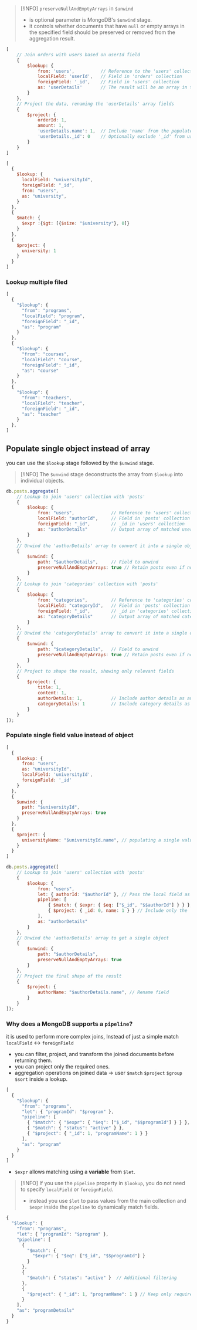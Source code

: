 > [!INFO] `preserveNullAndEmptyArrays` in `$unwind`
> - is optional parameter is MongoDB's `$unwind` stage.
> - it controls whether documents that have `null` or empty arrays in the specified field should be preserved or removed from the aggregation result.

```js
[
    // Join orders with users based on userId field
    {
        $lookup: {
            from: 'users',          // Reference to the 'users' collection
            localField: 'userId',   // Field in 'orders' collection
            foreignField: '_id',    // Field in 'users' collection
            as: 'userDetails'       // The result will be an array in this field
        }
    },
    // Project the data, renaming the 'userDetails' array fields
    {
        $project: {
            orderId: 1,
            amount: 1,
            'userDetails.name': 1,  // Include 'name' from the populated user
            'userDetails._id': 0    // Optionally exclude '_id' from userDetails
        }
    }
]
```

```js
[
  {
    $lookup: {
      localField: "universityId",
      foreignField: "_id",
      from: "users",
      as: "university",
    }
  },
  {
    $match: {
      $expr :{$gt: [{$size: "$university"}, 0]}  
    }
  },
  {
    $project: {
      university: 1
    }
  }
]
```

### Lookup multiple filed
```js
[
  {
    "$lookup": {
      "from": "programs",
      "localField": "program",
      "foreignField": "_id",
      "as": "program"
    }
  },
  {
    "$lookup": {
      "from": "courses",
      "localField": "course",
      "foreignField": "_id",
      "as": "course"
    }
  },
  {
    "$lookup": {
      "from": "teachers",
      "localField": "teacher",
      "foreignField": "_id",
      "as": "teacher"
    }
  },
]
```
## Populate single object instead of array
you can use the `$lookup` stage followed by the `$unwind` stage.

> [!INFO] The `$unwind` stage deconstructs the array from `$lookup` into individual objects.

```js
db.posts.aggregate([
    // Lookup to join 'users' collection with 'posts'
    {
        $lookup: {
            from: "users",              // Reference to 'users' collection
            localField: "authorId",     // Field in 'posts' collection
            foreignField: "_id",        // _id in 'users' collection
            as: "authorDetails"         // Output array of matched users
        }
    },
    // Unwind the 'authorDetails' array to convert it into a single object
    {
        $unwind: {
            path: "$authorDetails",     // Field to unwind
            preserveNullAndEmptyArrays: true // Retain posts even if no match is found
        }
    },
    // Lookup to join 'categories' collection with 'posts'
    {
        $lookup: {
            from: "categories",         // Reference to 'categories' collection
            localField: "categoryId",   // Field in 'posts' collection
            foreignField: "_id",        // _id in 'categories' collection
            as: "categoryDetails"       // Output array of matched categories
        }
    },
    // Unwind the 'categoryDetails' array to convert it into a single object
    {
        $unwind: {
            path: "$categoryDetails",   // Field to unwind
            preserveNullAndEmptyArrays: true // Retain posts even if no match is found
        }
    },
    // Project to shape the result, showing only relevant fields
    {
        $project: {
            title: 1,
            content: 1,
            authorDetails: 1,           // Include author details as an object
            categoryDetails: 1          // Include category details as an object
        }
    }
]);

```

### Populate single field value instead of object
```js
[
  {
    $lookup: {
      from: "users",
      as: "universityId",
      localField: 'universityId',
      foreignField: '_id'
    }
  },
  {
    $unwind: {
      path: "$universityId",
      preserveNullAndEmptyArrays: true
    }
  },
  {
    $project: {
      universityName: "$universityId.name", // populating a single value
    }
  }
]
```

```js
db.posts.aggregate([
    // Lookup to join 'users' collection with 'posts'
    {
        $lookup: {
            from: "users",
            let: { authorId: "$authorId" }, // Pass the local field as a variable
            pipeline: [
                { $match: { $expr: { $eq: ["$_id", "$$authorId"] } } }, // Match the author
                { $project: { _id: 0, name: 1 } } // Include only the 'name' field
            ],
            as: "authorDetails"
        }
    },
    // Unwind the 'authorDetails' array to get a single object
    {
        $unwind: {
            path: "$authorDetails",
            preserveNullAndEmptyArrays: true
        }
    },
    // Project the final shape of the result
    {
        $project: {
            authorName: "$authorDetails.name", // Rename field
        }
    }
]);

```

### Why does a MongoDB supports a `pipeline`?
it is used to perform more complex joins, Instead of just a simple match `localField` <-> `foreignField`
- you can filter, project, and transform the joined documents before returning them.
- you can project only the required ones.
- aggregation operations on joined data -> user `$match`  `$project` `$group` `$sort` inside a lookup.

```js
[
  {
    "$lookup": {
      "from": "programs",
      "let": { "programId": "$program" },
      "pipeline": [
        { "$match": { "$expr": { "$eq": ["$_id", "$$programId"] } } },
        { "$match": { "status": "active" } },
        { "$project": { "_id": 1, "programName": 1 } }
      ],
      "as": "program"
    }
  }
]

```
- `$expr` allows matching using a **variable** from `$let`.

> [!INFO] If you use the `pipeline` property in `$lookup`, you do not need to specify `localField` or `foreignField`.
> - instead you use `$let` to pass values from the main collection and `$expr` inside the `pipeline` to dynamically match fields.

```js
{
  "$lookup": {
    "from": "programs",
    "let": { "programId": "$program" },  
    "pipeline": [
      {
        "$match": {
          "$expr": { "$eq": ["$_id", "$$programId"] }
        }
      },
      {
        "$match": { "status": "active" }  // Additional filtering
      },
      {
        "$project": { "_id": 1, "programName": 1 } // Keep only required fields
      }
    ],
    "as": "programDetails"
  }
}

```